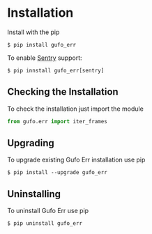 # Installation

Install with the pip

```
$ pip install gufo_err
```

To enable [Sentry][Sentry] support:

```
$ pip innstall gufo_err[sentry]
```

## Checking the Installation

To check the installation just import the module

```python
from gufo.err import iter_frames
```

## Upgrading

To upgrade existing Gufo Err installation use pip

```
$ pip install --upgrade gufo_err
```

## Uninstalling

To uninstall Gufo Err use pip

```
$ pip uninstall gufo_err
```

[Sentry]: https://sentry.io/